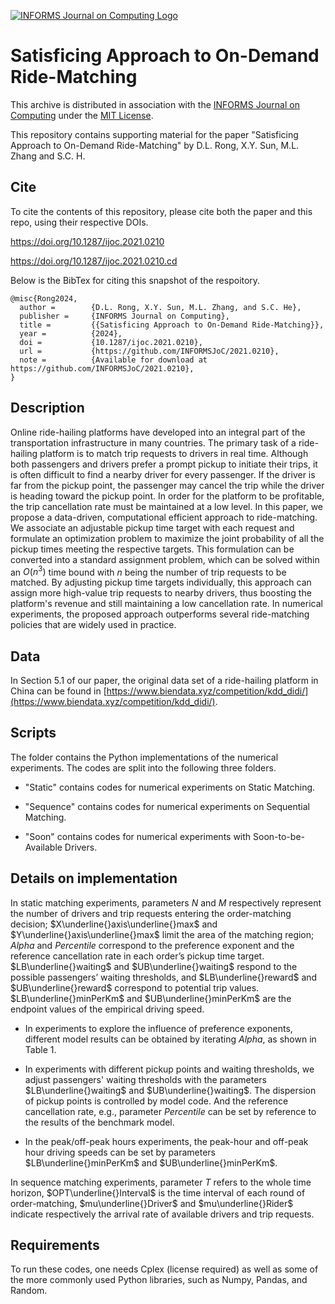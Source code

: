 [![INFORMS Journal on Computing Logo](https://INFORMSJoC.github.io/logos/INFORMS_Journal_on_Computing_Header.jpg)](https://pubsonline.informs.org/journal/ijoc)
# Satisficing Approach to On-Demand Ride-Matching

This archive is distributed in association with the [INFORMS Journal on Computing](https://pubsonline.informs.org/journal/ijoc) under the [MIT License](LICENSE).

This repository contains supporting material for the paper "Satisficing Approach to On-Demand Ride-Matching" by D.L. Rong, X.Y. Sun, M.L. Zhang and S.C. H.

## Cite

To cite the contents of this repository, please cite both the paper and this repo, using their respective DOIs.

https://doi.org/10.1287/ijoc.2021.0210

https://doi.org/10.1287/ijoc.2021.0210.cd

Below is the BibTex for citing this snapshot of the respoitory.
```
@misc{Rong2024,
  author =        {D.L. Rong, X.Y. Sun, M.L. Zhang, and S.C. He},
  publisher =     {INFORMS Journal on Computing},
  title =         {{Satisficing Approach to On-Demand Ride-Matching}},
  year =          {2024},
  doi =           {10.1287/ijoc.2021.0210},
  url =           {https://github.com/INFORMSJoC/2021.0210},
  note =          {Available for download at https://github.com/INFORMSJoC/2021.0210},
}  
```

## Description
Online ride-hailing platforms have developed into an integral part of the transportation infrastructure in many countries. The primary task of a ride-hailing platform is to match trip requests to drivers in real time. Although both passengers and drivers prefer a prompt pickup to initiate their trips, it is often difficult to find a nearby driver for every passenger. If the driver is far from the pickup point, the passenger may cancel the trip while the driver is heading toward the pickup point. In order for the platform to be profitable, the trip cancellation rate must be maintained at a low level. In this paper, we propose a data-driven, computational efficient approach to ride-matching. We associate an adjustable pickup time target with each request and formulate an optimization problem to maximize the joint probability of all the pickup times meeting the respective targets. This formulation can be converted into a standard assignment problem, which can be solved within an $O(n^{3})$ time bound with $n$ being the number of trip requests to be matched. By adjusting pickup time targets individually, this approach can assign more high-value trip requests to nearby drivers, thus boosting the platform's revenue and still maintaining a low cancellation rate. In numerical experiments, the proposed approach outperforms several ride-matching policies that are widely used in practice.

## Data
In Section 5.1 of our paper, the original data set of a ride-hailing platform in China can be found in [https://www.biendata.xyz/competition/kdd_didi/](https://www.biendata.xyz/competition/kdd_didi/).

## Scripts
The folder contains the Python implementations of the numerical experiments. The codes are split into the following three folders.

* "Static" contains codes for numerical experiments on Static Matching.

* "Sequence" contains codes for numerical experiments on Sequential Matching.

* "Soon" contains codes for numerical experiments with Soon-to-be-Available Drivers.

## Details on implementation
In static matching experiments, parameters $N$ and $M$ respectively represent the number of drivers and trip requests entering the order-matching decision; $X\underline{}axis\underline{}max$ and $Y\underline{}axis\underline{}max$ limit the area of the matching region; $Alpha$ and $Percentile$ correspond to the preference exponent and the reference cancellation rate in each order’s pickup time target. $LB\underline{}waiting$ and $UB\underline{}waiting$ respond to the possible passengers’ waiting thresholds, and $LB\underline{}reward$ and $UB\underline{}reward$ correspond to potential trip values. $LB\underline{}minPerKm$ and $UB\underline{}minPerKm$ are the endpoint values of the empirical driving speed. 

 * In experiments to explore the influence of preference exponents, different model results can be obtained by iterating $Alpha$, as shown in Table 1.

 * In experiments with different pickup points and waiting thresholds, we adjust passengers' waiting thresholds with the parameters $LB\underline{}waiting$ and  $UB\underline{}waiting$. The dispersion of pickup points is controlled by model code. And the reference cancellation rate, e.g., parameter $Percentile$ can be set by reference to the results of the benchmark model.

 * In the peak/off-peak hours experiments, the peak-hour and off-peak hour driving speeds can be set by parameters $LB\underline{}minPerKm$ and $UB\underline{}minPerKm$.

In sequence matching experiments, parameter $T$ refers to the whole time horizon, $OPT\underline{}Interval$ is the time interval of each round of order-matching, $mu\underline{}Driver$ and $mu\underline{}Rider$ indicate respectively the arrival rate of available drivers and trip requests.

## Requirements
To run these codes, one needs Cplex (license required) as well as some of the more commonly used Python libraries, such as Numpy, Pandas, and Random.
